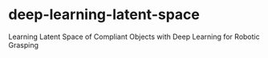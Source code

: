 # deep-learning-latent-space
Learning Latent Space of Compliant Objects with Deep Learning for Robotic Grasping
